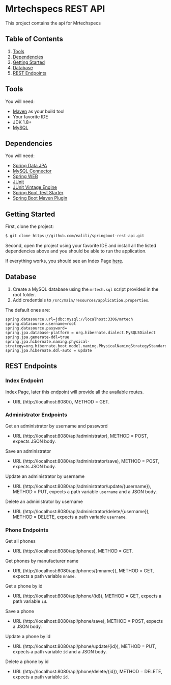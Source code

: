 # Mrtechspecs REST API

This project contains the api for Mrtechspecs


## Table of Contents

1. [Tools](#tools)
1. [Dependencies](#dependencies)
1. [Getting Started](#getting-started)
1. [Database](#database)
1. [REST Endpoints](#rest-endpoints)

## Tools 

You will need:

* [Maven](https://maven.apache.org/) as your build tool
* Your favorite IDE
* JDK 1.8+
* [MySQL](https://www.mysql.com/)

## Dependencies

You will need:

* [Spring Data JPA](https://mvnrepository.com/artifact/org.springframework.boot/spring-boot-starter-data-jpa)
* [MySQL Connector](https://mvnrepository.com/artifact/mysql/mysql-connector-java)
* [Spring WEB](https://mvnrepository.com/artifact/org.springframework/spring-web)
* [JUnit](https://mvnrepository.com/artifact/junit/junit)
* [JUnit Vintage Engine](https://mvnrepository.com/artifact/org.junit.vintage/junit-vintage-engine)
* [Spring Boot Test Starter](https://mvnrepository.com/artifact/org.springframework.boot/spring-boot-starter-test)
* [Spring Boot Maven Plugin](https://mvnrepository.com/artifact/org.springframework.boot/spring-boot-maven-plugin)

## Getting Started

First, clone the project:

```bash
$ git clone https://github.com/ealili/springboot-rest-api.git
```

Second, open the project using your favorite IDE and install all the listed dependencies above and you should be able to run the application.

If everything works, you should see an Index Page [here](http://127.0.0.1:8080/).

## Database

1. Create a MySQL database using the `mrtech.sql` script provided in the root folder.
1. Add credentials to `/src/main/resources/application.properties`.

The default ones are:

``` 
spring.datasource.url=jdbc:mysql://localhost:3306/mrtech
spring.datasource.username=root
spring.datasource.password=
spring.jpa.database-platform = org.hibernate.dialect.MySQL5Dialect
spring.jpa.generate-ddl=true
spring.jpa.hibernate.naming.physical-strategy=org.hibernate.boot.model.naming.PhysicalNamingStrategyStandardImpl
spring.jpa.hibernate.ddl-auto = update
```

## REST Endpoints

### Index Endpoint

Index Page, later this endpoint will provide all the available routes.

* URL (http://localhost:8080/), METHOD = GET.

### Administrator Endpoints

Get an administrator by username and password 

* URL (http://localhost:8080/api/administrator), METHOD = POST, expects JSON body.

Save an administrator 

* URL (http://localhost:8080/api/administrator/save), METHOD = POST, expects JSON body.

Update an administrator by username

* URL (http://localhost:8080/api/administrator/update/{username}), METHOD = PUT, expects a path variable `username` and a JSON body.

Delete an administrator by username

* URL (http://localhost:8080/api/administrator/delete/{username}), METHOD = DELETE, expects a path variable `username`.

### Phone Endpoints

Get all phones

* URL (http://localhost:8080/api/phones), METHOD = GET.

Get phones by manufacturer name

* URL (http://localhost:8080/api/phones/{mname}), METHOD = GET, expects a path variable `mname`.

Get a phone by id

* URL (http://localhost:8080/api/phone/{id}), METHOD = GET, expects a path variable `id`.

Save a phone

* URL (http://localhost:8080/api/phone/save), METHOD = POST, expects a JSON body.

Update a phone by id

* URL (http://localhost:8080/api/phone/update/{id}), METHOD = PUT, expects a path variable `id` and a JSON body.

Delete a phone by id

* URL (http://localhost:8080/api/phone/delete/{id}), METHOD = DELETE, expects a path variable `id`.




